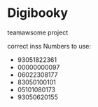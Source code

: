 # Digibooky
teamawsome project


correct inss Numbers to use:
- 93051822361
- 00000000097
- 06022308177
- 83050100101
- 05101080173
- 93050620155

